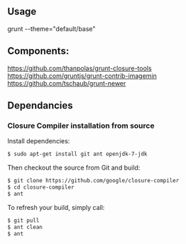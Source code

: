 ## Usage

grunt --theme="default/base" <br/>

## Components:
https://github.com/thanpolas/grunt-closure-tools <br/>
https://github.com/gruntjs/grunt-contrib-imagemin <br/>
https://github.com/tschaub/grunt-newer <br/>

## Dependancies

### Closure Compiler installation from source

Install dependencies:
```bash
$ sudo apt-get install git ant openjdk-7-jdk
```

Then checkout the source from Git and build:
```bash
$ git clone https://github.com/google/closure-compiler
$ cd closure-compiler
$ ant
```

To refresh your build, simply call:
```bash
$ git pull
$ ant clean
$ ant
```
